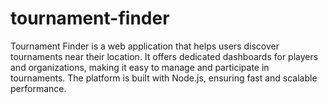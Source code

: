 # tournament-finder
Tournament Finder is a web application that helps users discover tournaments near their location. It offers dedicated dashboards for players and organizations, making it easy to manage and participate in tournaments. The platform is built with Node.js, ensuring fast and scalable performance.
